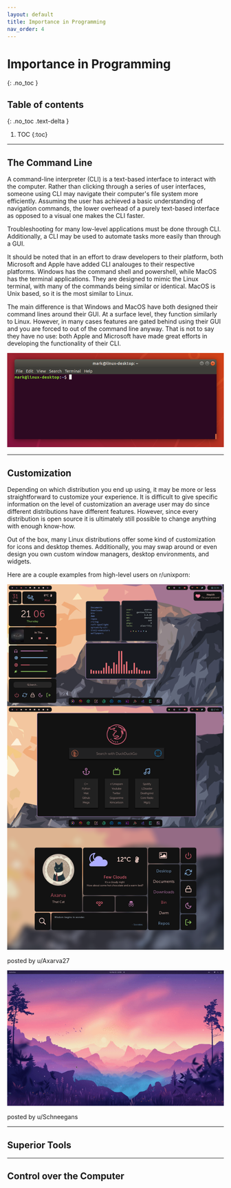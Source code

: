 ```yaml
---
layout: default
title: Importance in Programming
nav_order: 4
---
```


# Importance in Programming
{: .no_toc }

## Table of contents
{: .no_toc .text-delta }

1. TOC
{:toc}

---

## The Command Line

A command-line interpreter (CLI) is a text-based interface to interact with the computer. Rather than clicking through a series of user interfaces, someone using CLI may navigate their computer's file system more efficiently. Assuming the user has achieved a basic understanding of navigation commands, the lower overhead of a purely text-based interface as opposed to a visual one makes the CLI faster. 

Troubleshooting for many low-level applications must be done through CLI. Additionally, a CLI may be used to automate tasks more easily than through a GUI. 


It should be noted that in an effort to draw developers to their platform, both Microsoft and Apple have added CLI analouges to their respective platforms. Windows has the command shell and powershell, while MacOS has the terminal applications. They are designed to mimic the Linux terminal, with many of the commands being similar or identical. MacOS is Unix based, so it is the most similar to Linux. 

The main difference is that Windows and MacOS have both designed their command lines around their GUI. At a surface level, they function similarly to Linux. However, in many cases features are gated behind using their GUI and you are forced to out of the command line anyway. That is not to say they have no use: both Apple and Microsoft have made great efforts in developing the functionality of their CLI. 

![](../assets/terminal.png)

---

## Customization

Depending on which distribution you end up using, it may be more or less straightforward to customize your experience. It is difficult to give specific information on the level of customization an average user may do since different distributions have different features. However, since every distribution is open source it is ultimately still possible to change anything with enough know-how.

Out of the box, many Linux distributions offer some kind of customization for icons and desktop themes. Additionally, you may swap around or even design you own custom window managers, desktop environments, and widgets. 

Here are a couple examples from high-level users on r/unixporn:


![](../assets/Axarva27.png)

posted by u/Axarva27


![](../assets/Schneegans.gif)

posted by u/Schneegans

---

## Superior Tools




---

## Control over the Computer
